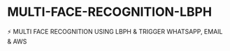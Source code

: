 # MULTI-FACE-RECOGNITION-LBPH
⚡ MULTI FACE RECOGNITION USING LBPH &amp; TRIGGER WHATSAPP, EMAIL &amp; AWS

